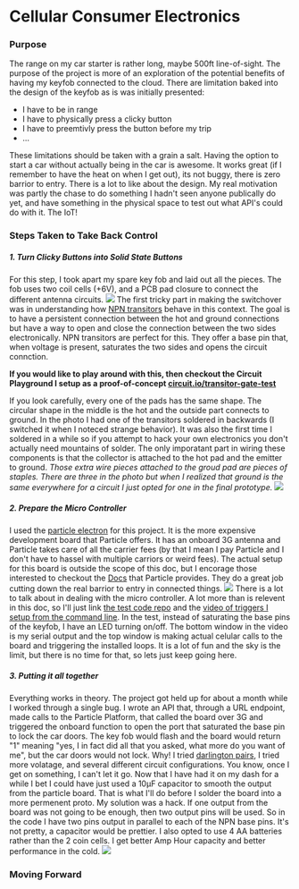 # Cellular Consumer Electronics
### Purpose
The range on my car starter is rather long, maybe 500ft line-of-sight. The purpose of the project is more of an exploration of the potential benefits of having my keyfob connected to the cloud. There are limitation baked into the design of the keyfob as is was initially presented:
- I have to be in range
- I have to physically press a clicky button
- I have to preemtivly press the button before my trip
- ...

These limitations should be taken with a grain a salt. Having the option to start a car without actually being in the car is awesome. It works great (if I remember to have the heat on when I get out), its not buggy, there is zero barrior to entry. There is a lot to like about the design.
My real motivation was partly the chase to do something I hadn't seen anyone publically do yet, and have something in the physical space to test out what API's could do with it. The IoT! 
### Steps Taken to Take Back Control
##### 1. Turn Clicky Buttons into Solid State Buttons
For this step, I took apart my spare key fob and laid out all the pieces. The fob uses two coil cells (+6V), and a PCB pad closure to connect the different antenna circuits. 
![](https://github.com/larryschirmer/cellular_keyfob/raw/master/pictures/29268450314_26b81df367_o.jpg)
The first tricky part in making the switchover was in understanding how [NPN transitors](https://en.wikipedia.org/wiki/Bipolar_junction_transistor) behave in this context. The goal is to have a persistent connection between the hot and ground connections but have a way to open and close the connection between the two sides electronically. NPN transitors are perfect for this. They offer a base pin that, when voltage is present, saturates the two sides and opens the circuit connction. 

**If you would like to play around with this, then checkout the Circuit Playground I setup as a proof-of-concept [circuit.io/transitor-gate-test](https://circuits.io/circuits/2788834-trasitor-gate-test)**

If you look carefully, every one of the pads has the same shape. The circular shape in the middle is the hot and the outside part connects to ground. In the photo I had one of the transitors soldered in backwards (I switched it when I noteced strange behavior). It was also the first time I soldered in a while so if you attempt to hack your own electronics you don't actually need mountains of solder. The only imporatant part in wiring these components is that the collector is attached to the hot pad and the emitter to ground. _Those extra wire pieces attached to the groud pad are pieces of staples. There are three in the photo but when I realized that ground is the same everywhere for a circuit I just opted for one in the final prototype._
![](https://github.com/larryschirmer/cellular_keyfob/raw/master/pictures/30944340735_527af00ef0_o.jpg)
##### 2. Prepare the Micro Controller
I used the [particle electron](https://docs.particle.io/guide/getting-started/start/electron/) for this project. It is the more expensive development board that Particle offers. It has an onboard 3G antenna and Particle takes care of all the carrier fees (by that I mean I pay Particle and I don't have to hassel with multiple carriors or weird fees). The actual setup for this board is outside the scope of this doc, but I encorage those interested to checkout the [Docs](https://docs.particle.io/guide/getting-started/intro/electron/) that Particle provides. They do a great job cutting down the real barrior to entry in connected things. 
![](https://github.com/larryschirmer/cellular_keyfob/raw/master/pictures/30855970841_1fe563afc8_o.jpg)
There is a lot to talk about in dealing with the micro controller. A lot more than is relevent in this doc, so I'll just link [the test code repo](https://github.com/larryschirmer/electron_car_hack) and the [video of triggers I setup from the command line](https://www.flickr.com/photos/78229770@N05/30522003470/). In the test, instead of saturating the base pins of the keyfob, I have an LED turning on/off. The bottom window in the video is my serial output and the top window is making actual celular calls to the board and triggering the installed loops. It is a lot of fun and the sky is the limit, but there is no time for that, so lets just keep going here.
##### 3. Putting it all together
Everything works in theory. The project got held up for about a month while I worked through a single bug. I wrote an API that, through a URL endpoint, made calls to the Particle Platform, that called the board over 3G and triggered the onboard function to open the port that saturated the base pin to lock the car doors. The key fob would flash and the board would return "1" meaning "yes, I in fact did all that you asked, what more do you want of me", but the car doors would not lock. Why! I tried [darlington pairs](https://en.wikipedia.org/wiki/Darlington_transistor), I tried more volatage, and several different circuit configurations. You know, once I get on something, I can't let it go. Now that I have had it on my dash for a while I bet I could have just used a 10µF capacitor to smooth the output from the particle board. That is what I'll do before I solder the board into a more permenent proto. My solution was a hack. If one output from the board was not going to be enough, then two output pins will be used. So in the code I have two pins output in parallel to each of the NPN base pins. It's not pretty, a capacitor would be prettier. 
I also opted to use 4 AA batteries rather than the 2 coin cells. I get better Amp Hour capacity and better performance in the cold. 
![](https://github.com/larryschirmer/cellular_keyfob/raw/master/pictures/32530252605_afac3fd83b_o.jpg)

### Moving Forward





